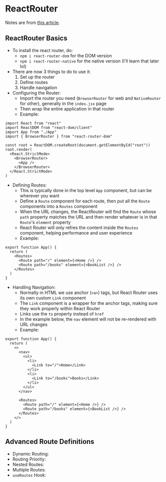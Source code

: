 # ReactRouter

Notes are from [this article](https://blog.webdevsimplified.com/2022-07/react-router/).

## ReactRouter Basics
- To install the react router, do:
  - `npm i react-router-dom` for the DOM version
  - `npm i react-router-native` for the native version (I'll learn that later lol)
- There are now 3 things to do to use it:
  1. Set up the router
  2. Define routes
  3. Handle navigation
- Configuring the Router:
  - Import the router you need (`BrowserRouter` for web and `NativeRouter` for other), generally in the `index.jsx` page
  - Then wrap the entire application in that router
  - Example:
```
import React from "react"
import ReactDOM from "react-dom/client"
import App from "./App"
import { BrowserRouter } from "react-router-dom"

const root = ReactDOM.createRoot(document.getElementById("root"))
root.render(
  <React.StrictMode>
    <BrowserRouter>
      <App />
    </BrowserRouter>
  </React.StrictMode>
)
```
- Defining Routes:
  - This is typically done in the top level `App` component, but can be wherever you want
  - Define a `Route` component for each route, then put all the `Route` components into a `Routes` component
  - When the URL changes, the ReactRouter will find the `Route` whose `path` property matches the URL and then render whatever is in that `Route`'s `element` property
  - React Router will only refres the content inside the `Routes` component, helping performance and user experience
  - Example:
```
export function App() {
  return (
    <Routes>
      <Route path="/" element={<Home />} />
      <Route path="/books" element={<BookList />} />
    </Routes>
  )
}
```
- Handling Navigation:
  - Normally in HTML we use anchor (`<a>`) tags, but React Router uses its own custom `Link` component
  - The `Link` component is a wrapper for the anchor tags, making sure they work properly within React Router
  - Links use the `to` property instead of `href`
  - In the example below, the `nav` element will not be re-rendered with URL changes
  - Example:
```
export function App() {
  return (
    <>
      <nav>
        <ul>
          <li>
            <Link to="/">Home</Link>
          </li>
          <li>
            <Link to="/books">Books</Link>
          </li>
        </ul>
      </nav>

      <Routes>
        <Route path="/" element={<Home />} />
        <Route path="/books" element={<BookList />} />
      </Routes>
    </>
  )
}
```

## Advanced Route Definitions
- Dynamic Routing:
- Routing Priority:
- Nested Routes:
- Multiple Routes:
- `useRoutes` Hook: